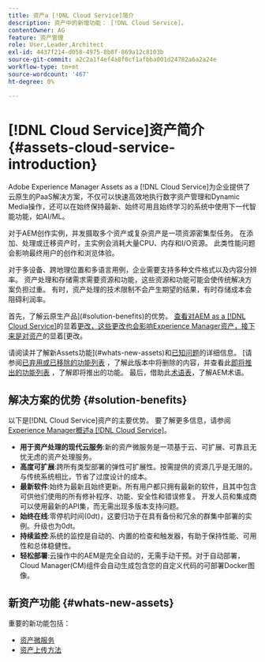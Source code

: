 ```yaml
---
title: 资产a [!DNL Cloud Service]简介
description: 资产中的新增功能： [!DNL Cloud Service]。
contentOwner: AG
feature: 资产管理
role: User,Leader,Architect
exl-id: 4437f214-d058-4975-8b8f-869a12c8103b
source-git-commit: a2c2a1f4ef4a8f0cf1afbba001d24782a6a2a24e
workflow-type: tm+mt
source-wordcount: '467'
ht-degree: 0%

---
```


# [!DNL Cloud Service]资产简介 {#assets-cloud-service-introduction}

<!-- Need review information from gklebus -->

Adobe Experience Manager Assets as a [!DNL Cloud Service]为企业提供了云原生的PaaS解决方案，不仅可以快速高效地执行数字资产管理和Dynamic Media操作，还可以在始终保持最新、始终可用且始终学习的系统中使用下一代智能功能，如AI/ML。

对于AEM创作实例，并发摄取多个资产或复杂资产是一项资源密集型任务。 在添加、处理或迁移资产时，主实例会消耗大量CPU、内存和I/O资源。 此类性能问题会影响最终用户的创作和浏览体验。

对于多设备、跨地理位置和多语言用例，企业需要支持多种文件格式以及内容分辨率。 资产处理和存储需求需要资源和功能，这些资源和功能可能会使传统解决方案负担过重。 有时，资产处理的技术限制不会产生期望的结果，有时存储成本会阻碍利润率。

首先，了解云原生产品](#solution-benefits)的优势。 [查看对AEM as a [!DNL Cloud Service]](/help/release-notes/aem-cloud-changes.md)的显着[更改，这些更改也会影响Experience Manager资产，接下来是对资产](/help/assets/assets-cloud-changes.md)的显着[更改。

请阅读并了解新Assets功能](#whats-new-assets)和[已知问题](/help/release-notes/known-issues.md)的详细信息。 [请参阅[已弃用或已移除的功能列表](/help/release-notes/deprecated-removed-features.md) ，了解此版本中将删除的内容，并查看此[即将推出的功能列表](/help/release-notes/known-issues.md#upcoming-assets-capabilities) ，了解即将推出的功能。 最后，借助此[术语表](/help/overview/terminology.md)，了解AEM术语。

## 解决方案的优势 {#solution-benefits}

以下是[!DNL Cloud Service]资产的主要优势。 要了解更多信息，请参阅[Experience Manager概述a [!DNL Cloud Service]](/help/overview/introduction.md)。

* **用于资产处理的现代云服务**:新的资产微服务是一项基于云、可扩展、可靠且无忧无虑的资产处理服务。
* **高度可扩展**:跨所有类型部署的弹性可扩展性。按需提供的资源几乎是无限的。 与传统系统相比，节省了过度设计的成本。
* **最新软件**:始终为最新且始终更新。所有用户都只拥有最新的软件，且其中包含可供他们使用的所有修补程序、功能、安全性和错误修复。 开发人员和集成商可以使用最新的API集，而无需出现多版本支持问题。
* **始终在线**:零停机时间(0dt)，这要归功于在具有备份和冗余的群集中部署的实例。升级也为0dt。
* **持续监控**:系统的监控是自动的、内置的检查和触发器，有助于保持性能、可用性和总体稳健性。
* **轻松部署**:云操作中的AEM是完全自动的，无需手动干预。对于自动部署，Cloud Manager(CM)组件会自动生成包含您的自定义代码的可部署Docker图像。

## 新资产功能 {#whats-new-assets}

重要的新功能包括：

* [资产微服务](/help/assets/asset-microservices-overview.md)
* [资产上传方法](/help/assets/add-assets.md)
